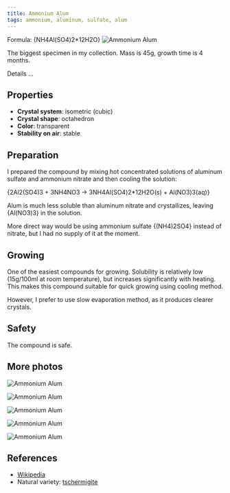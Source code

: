 ```yaml
---
title: Ammonium Alum
tags: ammonium, aluminum, sulfate, alum
---
```

Formula: {NH4Al(SO4)2*12H2O}
![Ammonium Alum](@root/crystals/images/ammonium-alum/dsc01929.jpg)

The biggest specimen in my collection. Mass is 45g, growth time is 4 months.

<span class="cut">Details ...</span>
## Properties
* **Crystal system**: isometric (cubic)
* **Crystal shape**: octahedron
* **Color**: transparent
* **Stability on air**: stable
## Preparation
I prepared the compound by mixing hot concentrated solutions of aluminum sulfate and ammonium nitrate and then cooling the solution:

{2Al2(SO4)3 + 3NH4NO3 -> 3NH4Al(SO4)2*12H2O(s) + Al(NO3)3(aq)}

Alum is much less soluble than aluminum nitrate and crystallizes, leaving {Al(NO3)3} in the solution.

More direct way would be using ammonium sulfate {(NH4)2SO4} instead of nitrate, but I had no supply of it at the moment.

## Growing
One of the easiest compounds for growing. Solubility is relatively low (15g/100ml at room temperature), but increases significantly with heating. This makes this compound suitable for quick growing using cooling method.

However, I prefer to use slow evaporation method, as it produces clearer crystals.
## Safety
The compound is safe.
## More photos
![Ammonium Alum](@root/crystals/images/ammonium-alum/ammonium-alum-shiny.jpg)

![Ammonium Alum](@root/crystals/images/ammonium-alum/dsc01944.jpg)

![Ammonium Alum](@root/crystals/images/ammonium-alum/dsc01930.jpg)

![Ammonium Alum](@root/crystals/images/ammonium-alum/dsc01933.jpg)

![Ammonium Alum](@root/crystals/images/ammonium-alum/dsc01938.jpg)

## References
* [Wikipedia](https://en.wikipedia.org/wiki/Ammonium_aluminium_sulfate)
* Natural variety: [tschermigite](http://www.mindat.org/min-4036.html)
